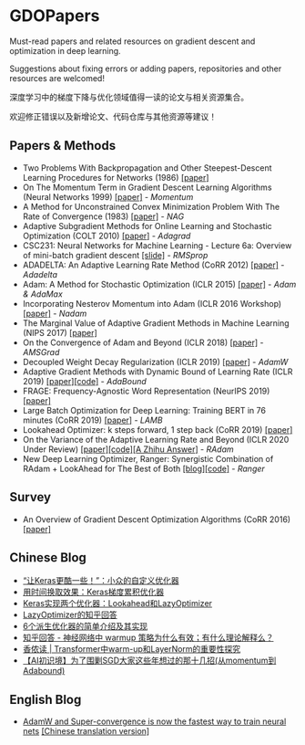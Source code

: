 # GDOPapers
Must-read papers and related resources on gradient descent and optimization in deep learning.

Suggestions about fixing errors or adding papers, repositories and other resources are welcomed!

深度学习中的梯度下降与优化领域值得一读的论文与相关资源集合。

欢迎修正错误以及新增论文、代码仓库与其他资源等建议！

## Papers & Methods
- Two Problems With Backpropagation and Other Steepest-Descent Learning Procedures for Networks (1986) [[paper]](https://www.researchgate.net/publication/243776424_Two_problems_with_backpropagation_and_other_steepest-descent_learning_procedures_for_networks)
- On The Momentum Term in Gradient Descent Learning Algorithms (Neural Networks 1999) [[paper]](http://www.columbia.edu/~nq6/publications/momentum.pdf) - *Momentum*
- A Method for Unconstrained Convex Minimization Problem With The Rate of Convergence (1983) [[paper]](https://www.researchgate.net/publication/260365606_A_method_for_unconstrained_convex_minimization_problem_with_the_rate_of_convergence) - *NAG*
- Adaptive Subgradient Methods for Online Learning and Stochastic Optimization (COLT 2010) [[paper]](https://www.researchgate.net/publication/220320677_Adaptive_Subgradient_Methods_for_Online_Learning_and_Stochastic_Optimization) - *Adagrad*
- CSC231: Neural Networks for Machine Learning - Lecture 6a: Overview of mini-batch gradient descent	[[slide]](http://www.cs.toronto.edu/~tijmen/csc321/slides/lecture_slides_lec6.pdf) - *RMSprop*
- ADADELTA: An Adaptive Learning Rate Method (CoRR 2012) [[paper]](https://arxiv.org/abs/1212.5701) - *Adadelta*
- Adam: A Method for Stochastic Optimization (ICLR 2015) [[paper]](https://arxiv.org/abs/1412.6980) - *Adam & AdaMax*
- Incorporating Nesterov Momentum into Adam (ICLR 2016 Workshop) [[paper]](https://openreview.net/forum?id=OM0jvwB8jIp57ZJjtNEZ&noteId=OM0jvwB8jIp57ZJjtNEZ) - *Nadam*
- The Marginal Value of Adaptive Gradient Methods in Machine Learning (NIPS 2017) [[paper]](https://arxiv.org/abs/1705.08292)
- On the Convergence of Adam and Beyond (ICLR 2018) [[paper]](https://openreview.net/forum?id=ryQu7f-RZ) - *AMSGrad*
- Decoupled Weight Decay Regularization (ICLR 2019) [[paper]](https://arxiv.org/abs/1711.05101) - *AdamW*
- Adaptive Gradient Methods with Dynamic Bound of Learning Rate (ICLR 2019) [[paper]](https://openreview.net/forum?id=Bkg3g2R9FX)[[code]](https://github.com/Luolc/AdaBound)  - *AdaBound*
- FRAGE: Frequency-Agnostic Word Representation (NeurIPS 2019) [[paper]](http://papers.nips.cc/paper/7408-frage-frequency-agnostic-word-representation)
- Large Batch Optimization for Deep Learning: Training BERT in 76 minutes (CoRR 2019) [[paper]](https://arxiv.org/abs/1904.00962) - *LAMB*
- Lookahead Optimizer: k steps forward, 1 step back (CoRR 2019) [[paper]](https://arxiv.org/abs/1907.08610)
- On the Variance of the Adaptive Learning Rate and Beyond (ICLR 2020 Under Review) [[paper]](https://arxiv.org/abs/1908.03265)[[code]](https://github.com/LiyuanLucasLiu/RAdam)[[A Zhihu Answer]](https://www.zhihu.com/question/340834465/answer/810512064) - *RAdam*
- New Deep Learning Optimizer, Ranger: Synergistic Combination of RAdam + LookAhead for The Best of Both [[blog]](https://medium.com/@lessw/new-deep-learning-optimizer-ranger-synergistic-combination-of-radam-lookahead-for-the-best-of-2dc83f79a48d)[[code]](https://github.com/lessw2020/Ranger-Deep-Learning-Optimizer) - *Ranger*

## Survey
- An Overview of Gradient Descent Optimization Algorithms (CoRR 2016) [[paper]](https://arxiv.org/abs/1609.04747)

## Chinese Blog
- [“让Keras更酷一些！”：小众的自定义优化器](https://kexue.fm/archives/5879)
- [用时间换取效果：Keras梯度累积优化器](https://kexue.fm/archives/6794)
- [Keras实现两个优化器：Lookahead和LazyOptimizer](https://kexue.fm/archives/6869)
- [LazyOptimizer的知乎回答](https://www.zhihu.com/question/265357659/answer/580469438)
- [6个派生优化器的简单介绍及其实现](https://kexue.fm/archives/7094)
- [知乎回答 - 神经网络中 warmup 策略为什么有效；有什么理论解释么？](https://www.zhihu.com/question/338066667/answer/771252708)
- [香侬读 | Transformer中warm-up和LayerNorm的重要性探究](https://zhuanlan.zhihu.com/p/84614490)
- [【AI初识境】为了围剿SGD大家这些年想过的那十几招(从momentum到Adabound)](https://zhuanlan.zhihu.com/p/57860231)

## English Blog
- [AdamW and Super-convergence is now the fastest way to train neural nets](https://www.fast.ai/2018/07/02/adam-weight-decay/) [[Chinese translation version]](https://www.jiqizhixin.com/articles/2018-07-03-14)
